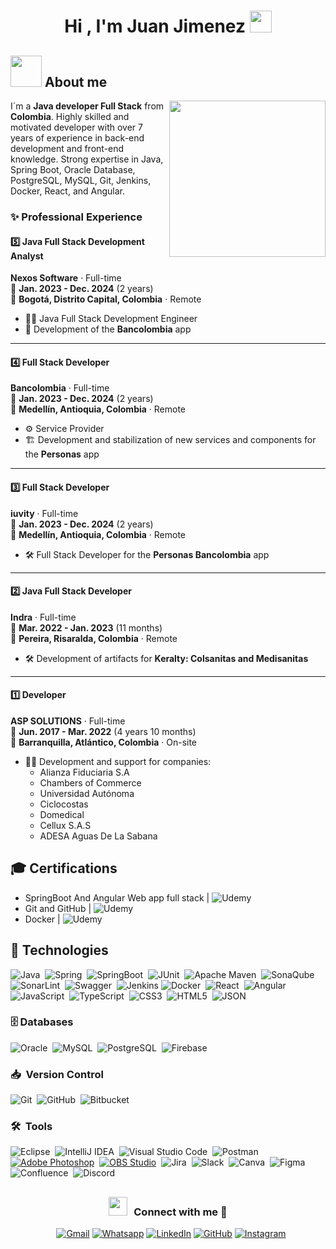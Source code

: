 <h1 align="center"><b>Hi , I'm Juan Jimenez </b><img src="https://media.giphy.com/media/hvRJCLFzcasrR4ia7z/giphy.gif" width="35"></h1>

## <picture><img src = "https://github.com/7oSkaaa/7oSkaaa/blob/main/Images/about_me.gif?raw=true" width = 50px></picture> About me

<picture> <img align="right" src="https://github.com/7oSkaaa/7oSkaaa/blob/main/Images/Right_Side.gif?raw=true" width = 250px></picture>
I´m a **Java developer Full Stack** from **Colombia**. Highly skilled and motivated developer with over 7 years of experience in back-end development and front-end knowledge. Strong expertise in Java, Spring Boot, Oracle Database, PostgreSQL, MySQL, Git, Jenkins, Docker, React, and Angular.

### ✨ **Professional Experience**

#### 5️⃣ **Java Full Stack Development Analyst**
**Nexos Software** · Full-time  
📅 **Jan. 2023 - Dec. 2024** (2 years)  
📍 **Bogotá, Distrito Capital, Colombia** · Remote  

- 🧑‍💻 Java Full Stack Development Engineer
- 📲 Development of the **Bancolombia** app

---

#### 4️⃣ **Full Stack Developer**
**Bancolombia** · Full-time  
📅 **Jan. 2023 - Dec. 2024** (2 years)  
📍 **Medellín, Antioquia, Colombia** · Remote  

- ⚙️ Service Provider
- 🏗️ Development and stabilization of new services and components for the **Personas** app

---

#### 3️⃣ **Full Stack Developer**
**iuvity** · Full-time  
📅 **Jan. 2023 - Dec. 2024** (2 years)  
📍 **Medellín, Antioquia, Colombia** · Remote  

- 🛠️ Full Stack Developer for the **Personas Bancolombia** app

---

#### 2️⃣ **Java Full Stack Developer**
**Indra** · Full-time  
📅 **Mar. 2022 - Jan. 2023** (11 months)  
📍 **Pereira, Risaralda, Colombia** · Remote  

- 🛠️ Development of artifacts for **Keralty: Colsanitas and Medisanitas**

---

#### 1️⃣ **Developer**
**ASP SOLUTIONS** · Full-time  
📅 **Jun. 2017 - Mar. 2022** (4 years 10 months)  
📍 **Barranquilla, Atlántico, Colombia** · On-site  

- 👨‍💻 Development and support for companies:
  - Alianza Fiduciaria S.A
  - Chambers of Commerce
  - Universidad Autónoma
  - Ciclocostas
  - Domedical
  - Cellux S.A.S
  - ADESA Aguas De La Sabana

## 	🎓 Certifications
- SpringBoot And Angular Web app full stack | ![Udemy](https://img.shields.io/badge/Udemy-8c37db?style=for-the-badge&logo=Udemy&logoColor=white)&nbsp;
- Git and GitHub | ![Udemy](https://img.shields.io/badge/Udemy-8c37db?style=for-the-badge&logo=Udemy&logoColor=white)&nbsp;
- Docker | ![Udemy](https://img.shields.io/badge/Udemy-8c37db?style=for-the-badge&logo=Udemy&logoColor=white)&nbsp;

## :rocket: Technologies
![Java](https://img.shields.io/badge/java-%23ED8B00.svg?style=for-the-badge&logo=java&logoColor=white)&nbsp;
![Spring](https://img.shields.io/badge/spring-%236DB33F.svg?style=for-the-badge&logo=spring&logoColor=white)&nbsp;
![SpringBoot](https://img.shields.io/badge/spring%20boot-6DB33F.svg?style=for-the-badge&logo=springboot&logoColor=white)&nbsp;
![JUnit](https://img.shields.io/badge/junit-25A162.svg?style=for-the-badge&logo=junit5&logoColor=white)&nbsp;
![Apache Maven](https://img.shields.io/badge/Apache%20Maven-C71A36?style=for-the-badge&logo=Apache%20Maven&logoColor=white)&nbsp;
![SonaQube](https://img.shields.io/badge/SonarQube-CB2029?style=for-the-badge&logo=SonarQube&logoColor=white)&nbsp;
![SonarLint](https://img.shields.io/badge/SonarLint-CB2029?style=for-the-badge&logo=SONARLINT&logoColor=white)&nbsp;
![Swagger](https://img.shields.io/badge/-Swagger-%23Clojure?style=for-the-badge&logo=swagger&logoColor=white)&nbsp;
![Jenkins](https://img.shields.io/badge/jenkins-%232C5263.svg?style=for-the-badge&logo=jenkins&logoColor=white)
![Docker](https://img.shields.io/badge/Docker-2CA5E0?style=for-the-badge&logo=docker&logoColor=white)&nbsp;
![React](https://img.shields.io/badge/react-%2320232a.svg?style=for-the-badge&logo=react&logoColor=%2361DAFB)&nbsp;
![Angular](https://img.shields.io/badge/angular%20-%23DD0031.svg?&style=for-the-badge&logo=angular&logoColor=white&labelColor=101010)&nbsp;
![JavaScript](https://img.shields.io/badge/javascript-%23323330.svg?style=for-the-badge&logo=javascript&logoColor=%23F7DF1E)&nbsp;
![TypeScript](https://img.shields.io/badge/TypeScript-blue?style=for-the-badge&logo=TypeScript&logoColor=white)&nbsp;
![CSS3](https://img.shields.io/badge/CSS%20-%231572B6.svg?style=for-the-badge&logo=css3&logoColor=white)&nbsp;
![HTML5](https://img.shields.io/badge/html5-%23E34F26.svg?style=for-the-badge&logo=html5&logoColor=white)&nbsp;
![JSON](https://img.shields.io/badge/json-5E5C5C?style=for-the-badge&logo=json&logoColor=white)&nbsp;



### 🗄️ Databases
![Oracle](https://img.shields.io/badge/Oracle-C71A36?style=for-the-badge&logoColor=white)&nbsp;
![MySQL](https://img.shields.io/badge/MySQL-00000F?style=for-the-badge&logo=mysql&logoColor=white)&nbsp;
![PostgreSQL](https://img.shields.io/badge/-PostgresSQL-blue?style=for-the-badge&logo=PostgreSQL&logoColor=white)&nbsp;
![Firebase](https://img.shields.io/badge/firebase-ffca28?style=for-the-badge&logo=firebase&logoColor=black)&nbsp;


### 📥 &nbsp;Version Control
![Git](https://img.shields.io/badge/git-%23F05033.svg?style=for-the-badge&logo=git&logoColor=white)&nbsp;
![GitHub](https://img.shields.io/badge/github-%23121011.svg?style=for-the-badge&logo=github&logoColor=white)&nbsp;
![Bitbucket](https://img.shields.io/badge/bitbucket-%230047B3.svg?style=for-the-badge&logo=bitbucket&logoColor=white)&nbsp;


### 🛠️ &nbsp;Tools 
![Eclipse](https://img.shields.io/badge/Eclipse-FE7A16.svg?style=for-the-badge&logo=Eclipse&logoColor=white)&nbsp;
![IntelliJ IDEA](https://img.shields.io/badge/IntelliJ%20IDEA-f000a8?style=for-the-badge&logo=intellijidea&logoColor=white)&nbsp;
![Visual Studio Code](https://img.shields.io/badge/Visual%20Studio%20Code-0078d7.svg?style=for-the-badge&logo=visual-studio-code&logoColor=white)&nbsp;
![Postman](https://img.shields.io/badge/Postman-FF6C37?style=for-the-badge&logo=postman&logoColor=white)&nbsp;
[![Adobe Photoshop](https://img.shields.io/badge/adobe%20photoshop%20-%2331A8FF.svg?&style=for-the-badge&logo=adobe%20photoshop&logoColor=white&labelColor=101010)](#)&nbsp;
[![OBS Studio](https://img.shields.io/badge/obs%20studio%20-%2331A8FF.svg?&style=for-the-badge&logo=obs%20studio&logoColor=white&labelColor=101010)](#)&nbsp;
![Jira](https://img.shields.io/badge/jira-%230A0FFF.svg?style=for-the-badge&logo=jira&logoColor=white)&nbsp;
![Slack](https://img.shields.io/badge/Slack-4A154B?style=for-the-badge&logo=slack&logoColor=white)&nbsp;
![Canva](https://img.shields.io/badge/Canva-%2300C4CC.svg?style=for-the-badge&logo=Canva&logoColor=white)&nbsp;
![Figma](https://img.shields.io/badge/figma-%23F24E1E.svg?style=for-the-badge&logo=figma&logoColor=white)&nbsp;
![Confluence](https://img.shields.io/badge/confluence-%23172BF4.svg?style=for-the-badge&logo=confluence&logoColor=white)&nbsp;
![Discord](https://img.shields.io/badge/Discord-4A154B?style=for-the-badge&logo=Discord&logoColor=white)&nbsp;

## <h3 align="center" > <img src="https://media.giphy.com/media/iY8CRBdQXODJSCERIr/giphy.gif" width="30" height="30" style="margin-right: 10px;">Connect with me 🤝 </h3>

<p align="center">

<div align="center" class="icons-social" style="margin-left: 10px;">
	<a href="mailto:juanjiimenez8@gmail.com"><img img src="https://img.shields.io/badge/gmail-%23EA4335.svg?style=plastic&logo=gmail&logoColor=white" target="_blank" alt="Gmail"/></a>
	<a href="https://wa.me/573004938018"><img src="https://img.shields.io/badge/whatsapp-%2325D366.svg?style=plastic&logo=whatsapp&logoColor=white" target="_blank" alt="Whatsapp"/></a>
	<a href="https://www.linkedin.com/in/ijuanjimenez19/"><img src="https://img.shields.io/badge/linkedin-%230A66C2.svg?style=plastic&logo=linkedin&logoColor=white" target="_blank" alt="LinkedIn"/></a>
    <a href="https://github.com/juanjimenezy"><img src="https://img.shields.io/badge/github-%23181717.svg?style=plastic&logo=github&logoColor=white" target="_blank" alt="GitHub"/></a>
	<a href="https://www.instagram.com/juanjimenezy19/"><img src="https://img.shields.io/badge/instagram-%23E4405F.svg?style=plastic&logo=instagram&logoColor=white" target="_blank" alt="Instagram"/></a>
</div>

</p>
